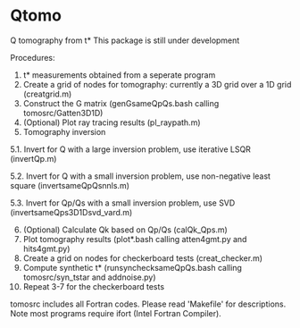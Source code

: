 # Qtomo
Q tomography from t*
This package is still under development

Procedures:
1. t* measurements obtained from a seperate program
2. Create a grid of nodes for tomography: currently a 3D grid over a 1D grid (creatgrid.m)
3. Construct the G matrix (genGsameQpQs.bash calling tomosrc/Gatten3D1D)
4. (Optional) Plot ray tracing results (pl_raypath.m)
5. Tomography inversion

5.1. Invert for Q with a large inversion problem, use iterative LSQR (invertQp.m)

5.2. Invert for Q with a small inversion problem, use non-negative least square (invertsameQpQsnnls.m)

5.3. Invert for Qp/Qs with a small inversion problem, use SVD (invertsameQps3D1Dsvd_vard.m)

6. (Optional) Calculate Qk based on Qp/Qs (calQk_Qps.m)
7. Plot tomography results (plot*.bash calling atten4gmt.py and hits4gmt.py)
8. Create a grid on nodes for checkerboard tests (creat_checker.m)
9. Compute synthetic t* (runsynchecksameQpQs.bash calling tomosrc/syn_tstar and addnoise.py)
10. Repeat 3-7 for the checkerboard tests

tomosrc includes all Fortran codes. Please read 'Makefile' for descriptions. Note most programs require ifort (Intel Fortran Compiler).
